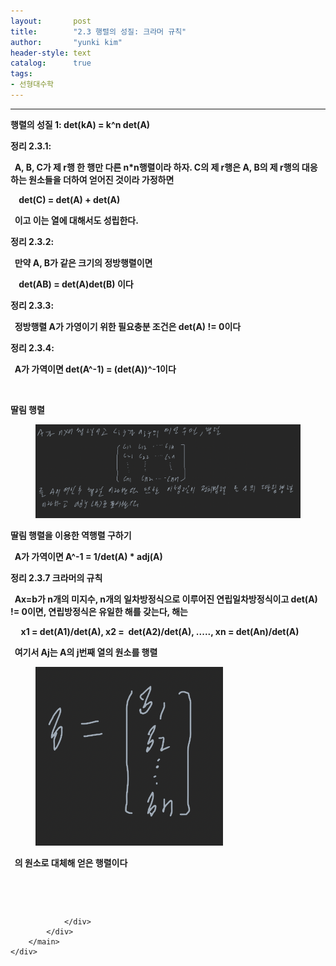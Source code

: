 ```yaml
---
layout:       post
title:        "2.3 행렬의 성질: 크라머 규칙"
author:       "yunki kim"
header-style: text
catalog:      true
tags: 
- 선형대수학
---
```


<head></head>
<body id="tt-body-page" class="">
<div id="wrap" class="wrap-right">
    <div id="container">
        <main class="main ">
            <div class="area-main">
                <div class="area-view">
                    <div class="article-header"></div>
                    <hr>
                    <div class="article-view">
                        <div class="contents_style">
                            <p><b>행렬의 성질 1: det(kA) = k^n det(A)</b></p>
<p><b>정리 2.3.1: </b></p>
<p><b>&nbsp; A, B, C가 제 r행 한 행만 다른 n*n행렬이라 하자. C의 제 r행은 A, B의 제 r행의 대응하는 원소들을 더하여 얻어진 것이라 가정하면</b></p>
<p><b>&nbsp; &nbsp; det(C) = det(A) + det(A)</b></p>
<p><b>&nbsp; 이고 이는 열에 대해서도 성립한다.</b></p>
<p><b>정리 2.3.2:</b></p>
<p><b>&nbsp; 만약 A, B가 같은 크기의 정방행렬이면&nbsp;</b></p>
<p><b>&nbsp; &nbsp; det(AB) = det(A)det(B) 이다</b></p>
<p><b>정리 2.3.3:</b></p>
<p><b>&nbsp; 정방행렬 A가 가영이기 위한 필요충분 조건은 det(A) != 0이다</b></p>
<p><b>정리 2.3.4:</b></p>
<p><b>&nbsp; A가 가역이면 det(A^-1) = (det(A))^-1이다</b></p>
<p>&nbsp;</p>
<p><b>딸림 행렬</b></p>
<p></p><figure class="imageblock alignCenter" data-origin-width="0" data-origin-height="0" data-ke-mobilestyle="widthContent">
    <span data-lightbox="lightbox">
        <img src="/img/Mi4zIO2WieugrOydmCDshLHsp4g6IO2BrOudvOuouCDqt5zsuZk=/img.png" data-origin-width="0" data-origin-height="0" data-ke-mobilestyle="widthContent">
    </span>
    <figcaption></figcaption>
</figure><p></p>
<p><b>딸림 행렬을 이용한 역행렬 구하기</b></p>
<p><b>&nbsp; A가 가역이면 A^-1 = 1/det(A) * adj(A)</b></p>
<p><b>정리 2.3.7 크라머의 규칙</b></p>
<p><b>&nbsp; Ax=b가 n개의 미지수, n개의 일차방정식으로 이루어진 연립일차방정식이고 det(A) != 0이면, 연립방정식은 유일한 해를 갖는다, 해는&nbsp;</b></p>
<p><b>&nbsp; &nbsp; &nbsp;x1 = det(A1)/det(A), x2 =&nbsp; det(A2)/det(A), ....., xn = det(An)/det(A)</b></p>
<p><b>&nbsp; 여기서 Aj는 A의 j번째 열의 원소를 행렬</b></p>
<p></p><figure class="imageblock alignCenter" data-origin-width="0" data-origin-height="0" data-ke-mobilestyle="widthContent">
    <span data-lightbox="lightbox">
        <img src="/img/Mi4zIO2WieugrOydmCDshLHsp4g6IO2BrOudvOuouCDqt5zsuZk=/img_1.png" data-origin-width="0" data-origin-height="0" data-ke-mobilestyle="widthContent">
    </span>
    <figcaption></figcaption>
</figure><p></p>
<p><b>&nbsp; 의 원소로 대체해 얻은 행렬이다</b></p>
<p>&nbsp;</p>
                        </div>
                        <br>
                        <div class="tags"></div>
                    </div>
                    
                </div>
            </div>
        </main>
    </div>
</div>


</body>